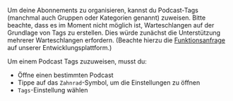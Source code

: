 Um deine Abonnements zu organisieren, kannst du Podcast-Tags (manchmal auch
Gruppen oder Kategorien genannt) zuweisen. Bitte beachte, dass es im Moment
nicht möglich ist, Warteschlangen auf der Grundlage von Tags zu erstellen. Dies
würde zunächst die Unterstützung mehrerer Warteschlangen erfordern. (Beachte
hierzu die
[Funktionsanfrage](https://github.com/AntennaPod/AntennaPod/issues/2648) auf
unserer Entwicklungsplattform.)

Um einem Podcast Tags zuzuweisen, musst du:

- Öffne einen bestimmten Podcast
- Tippe auf das `Zahnrad`-Symbol, um die Einstellungen zu öffnen
- `Tags`-Einstellung wählen
